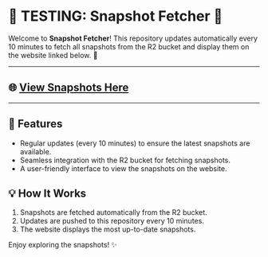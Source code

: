 # 🚧 TESTING: Snapshot Fetcher 📸

Welcome to **Snapshot Fetcher**! This repository updates automatically every 10 minutes to fetch all snapshots from the R2 bucket and display them on the website linked below. 🚀

---

## 🌐 **[View Snapshots Here](https://brendancoughlan5.github.io/test-github-page/)**

---

## 📄 Features

- Regular updates (every 10 minutes) to ensure the latest snapshots are available.
- Seamless integration with the R2 bucket for fetching snapshots.
- A user-friendly interface to view the snapshots on the website.

## 💡 How It Works

1. Snapshots are fetched automatically from the R2 bucket.
2. Updates are pushed to this repository every 10 minutes.
3. The website displays the most up-to-date snapshots.

Enjoy exploring the snapshots! ✨
